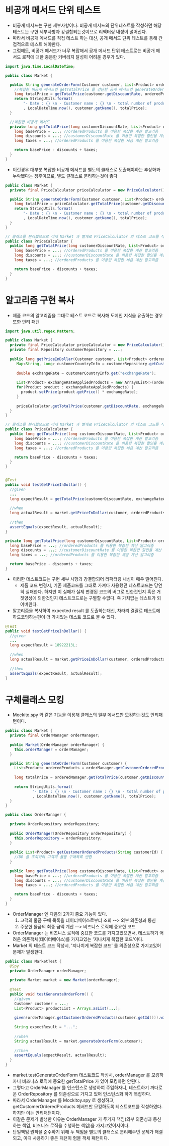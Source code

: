 # 비공개 메서드 단위 테스트
* 비공개 메서드는 구현 세부사항이다. 비공개 메서드의 단위테스트를 작성하면 해당 테스트는 구현 세부사항과 강결합되는것이므로 리팩터링 내성이 떨어진다.
* 따라서 비공개 메서드를 직접 테스트 하는 대신, 공개 메서드 단위 테스트를 통해 간접적으로 테스트 해야한다.
* 그럼에도, 비공개 메서드가 너무 복잡해서 공개 메서드 단위 테스트로는 비공개 메서드 로직에 대한 충분한 커버리지 달성이 어려운 경우가 있다.

```java
import java.time.LocalDateTime;

public class Market {

  public String generateOrderForm(Customer customer, List<Product> orderedProducts) {
    //복잡한 비공개 메서드인 getTotalPrice 를 간단한 공개 메서드인 generateOrderForm 에서 호출하고있다. 
    long totalPrice = getTotalPrice(customer.getDiscountRate, orderedProducts);
    return StringUtils.format(
        "- Date : {} \n - Customer name : {} \n - total number of products : {} \n - total price : {},"
        , LocalDateTime.now(), customer.getName(), totalPrice);
  }

  //복잡한 비공개 메서드
  private long getTotalPrice(long customerDiscountRate, List<Product> orderedProducts) {
    long basePrice = ...; //orderedProducts 를 이용한 복잡한 계산 알고리즘
    long discounts = ...; //customerDiscountRate 를 이용한 복잡한 할인율 계산 알고리즘
    long taxes = ...; //orderedProducts 를 이용한 복잡한 세금 계산 알고리즘

    return basePrice - discounts + taxes;
  }
}
```

* 이런경우 대부분 복잡한 비공개 메서드를 별도의 클래스로 도출해야하는 추상화과 누락됐다는 징후이므로, 별도 클래스로 분리하는것이 좋다

```java
public class Market {
  private final PriceCalculator priceCalculator = new PriceCalculator();

  public String generateOrderForm(Customer customer, List<Product> orderedProducts) {
    long totalPrice = priceCalculator.getTotalPrice(customer.getDiscountRate, orderedProducts);
    return StringUtils.format(
        "- Date : {} \n - Customer name : {} \n - total number of products : {} \n - total price : {},"
        , LocalDateTime.now(), customer.getName(), totalPrice);
  }
}

// 클래스를 분리했으므로 이제 Market 과 별개로 PriceCalculator 의 테스트 코드를 작성할 수 있다. 그에따라 getTotalPrice 의 커버리지 달성이 쉬워졌다.
public class PriceCalculator {
  public long getTotalPrice(long customerDiscountRate, List<Product> orderedProducts) {
    long basePrice = ...; //orderedProducts 를 이용한 복잡한 계산 알고리즘
    long discounts = ...; //customerDiscountRate 를 이용한 복잡한 할인율 계산 알고리즘
    long taxes = ...; //orderedProducts 를 이용한 복잡한 세금 계산 알고리즘

    return basePrice - discounts + taxes;
  }
}
```

# 알고리즘 구현 복사
* 제품 코드의 알고리즘을 그대로 테스트 코드로 복사해 도메인 지식을 유출하는 경우 또한 안티 패턴
```java
import java.util.regex.Pattern;

public class Market {
  private final PriceCalculator priceCalculator = new PriceCalculator();
  private final Repository customerRepository = ...;
  
  public long getPriceInDollar(Customer customer, List<Product> orderedProducts) {
     Map<String, Long> customerCountryInfo = customerRepository.getCustomerCountryInfo(customer.getId());
     
     double exchangeRate = customerCountryInfo.get("exchangeRate");
     
     List<Product> exchangeRateAppliedProducts = new ArraysList<>(orderedProducts);
     for(Product product : exchangeRateAppliedProducts) {
       product.setPrice(product.getPrice() * exchangeRate);
     }
     
     priceCalculator.getTotalPrice(customer.getDiscountRate, exchangeRateAppliedProducts);
  }
}

// 클래스를 분리했으므로 이제 Market 과 별개로 PriceCalculator 의 테스트 코드를 작성할 수 있다. 그에따라 getTotalPrice 의 커버리지 달성이 쉬워졌다.
public class PriceCalculator {
  public long getTotalPrice(long customerDiscountRate, List<Product> orderedProducts) {
    long basePrice = ...; //orderedProducts 를 이용한 복잡한 계산 알고리즘
    long discounts = ...; //customerDiscountRate 를 이용한 복잡한 할인율 계산 알고리즘
    long taxes = ...; //orderedProducts 를 이용한 복잡한 세금 계산 알고리즘

    return basePrice - discounts + taxes;
  }
}


@Test
public void testGetPriceInDollar() {
  //given
  ...
  long expectResult = getTotalPrice(customerDiscountRate, exchangeRateAppliedOrderedProducts);
  
  //when
  long actualResult = market.getPriceInDollar(customer, orderedProducts);
  
  //then 
  assertEquals(expectResult, actualResult);
}

private long getTotalPrice(long customerDiscountRate, List<Product> orderedProducts) {
  long basePrice = ...; //orderedProducts 를 이용한 복잡한 계산 알고리즘
  long discounts = ...; //customerDiscountRate 를 이용한 복잡한 할인율 계산 알고리즘
  long taxes = ...; //orderedProducts 를 이용한 복잡한 세금 계산 알고리즘

  return basePrice - discounts + taxes;
}
```
* 이러한 테스트코드는 구현 세부 사항과 강결합되어 리팩터링 내성이 매우 떨어진다.
  * 제품 코드 변경시, 기존 제품코드를 그대로 가져다 사용했던 테스트코드는 당연히 실패한다. 하지만 이 실패가 실제 변경된 코드의 버그로 인한것인지 혹은 거짓양성에 의한것인지 테스트코드로는 구별할 수없다. 즉 가치없는 테스트가 되어버린다.
* 알고리즘을 복사하여 expected result 를 도출하는대신, 차라리 결괄르 테스트에 하드코딩하는편이 더 가치있는 테스트 코드로 볼 수 있다.
```java
@Test
public void testGetPriceInDollar() {
  //given
  ...
  long expectResult = 18922213L;
  
  //when
  long actualResult = market.getPriceInDollar(customer, orderedProducts);
  
  //then 
  assertEquals(expectResult, actualResult);
}
```

# 구체클래스 모킹
* Mockito.spy 와 같은 기능을 이용해 클래스의 일부 메서드만 모킹하는것도 안티패턴이다.
```java
public class Market {
  private final OrderManager orderManager;
  
  public Market(OrderManager orderManager) {
    this.orderManager = orderManager;
  }

  public String generateOrderForm(Customer customer) {
    List<Product> orderedProducts = orderManager.getCustomerOrderedProducts(customer.getId()); 
    
    long totalPrice = orderedManager.getTotalPrice(customer.getDiscountRate, orderedProducts);
    
    return StringUtils.format(
            "- Date : {} \n - Customer name : {} \n - total number of products : {} \n - total price : {},"
            , LocalDateTime.now(), customer.getName(), totalPrice);
  }
}

public class OrderManager {
  
  private OrderRepository orderRepository;
  
  public OrderManager(OrderRepository orderRepository) {
    this.orderRepository = orderRepository;
  }
  
  public List<Product> getCustomerOrderedProducts(String customerId) {
    //DB 를 조회하여 고객의 물품 구매목록 반환
  }
  
  public long getTotalPrice(long customerDiscountRate, List<Product> orderedProducts) {
    long basePrice = ...; //orderedProducts 를 이용한 복잡한 계산 알고리즘
    long discounts = ...; //customerDiscountRate 를 이용한 복잡한 할인율 계산 알고리즘
    long taxes = ...; //orderedProducts 를 이용한 복잡한 세금 계산 알고리즘

    return basePrice - discounts + taxes;
  }
}
```

* OrderManager 엔 다음의 2가지 중요 기능이 있다.
    1. 고객의 물품 구매 목록을 데이터베이스로부터 조회 --> 외부 의존성과 통신
    2. 주문한 물품의 최종 금액 계산 --> 비즈니스 로직에 중요한 코드
* OrderManager 는 비즈니스 로직에 중요한 코드를 가지고있으면서, 테스트하기 어려운 의존객체(데이터베이스)를 가지고있는 '지나치게 복잡한 코드'이다.
* Market 의 테스트 코드 작성시, '지나치게 복잡한 코드' 를 의존성으로 가지고있어 문제가 발생한다.
```java
public class MarketTest {
  @Spy
  private OrderManager orderManager;
  
  private Market market = new Market(orderManager);
  
  @Test
  public void testGenerateOrderForm() {
    //given
    Customer customer = ...;
    List<Product> productList = Arrays.asList(...);
    
    given(orderManager.getCustomerOrderedProducts(customer.getId())).willReturn(productList);
    
    String expectResult = "...";
    
    //when
    String actualResult = market.generateOrderForm(customer);
    
    //then
    assertEquals(expectResult, actualResult);
  }
} 
```
* market.testGenerateOrderForm 테스트코드 작성시, orderManager 를 모킹하자니 비즈니스 로직에 중요한 getTotalPrice 가 있어 모킹하면 안된다.
* 그렇다고 OrderManager 를 인스턴스로 생성하여 주입하자니, 테스트하기 까다로운 OrderRepository 를 의존성으로 가지고 있어 인스턴스화 하기 복잡하다.
* 따라서 OrderManager 를 Mockitoy.spy 로 생성하고, getCustomerOrderedProducts 메서드만 모킹하도록 테스트코드를 작성하였다. 하지만 이는 안티패턴이다.
* 이같은 문제가 발생한 이유는 OrderManager 가 두가지 책임(외부 의존성과 통신하는 책임, 비즈니스 로직을 수행하는 책임)을 가지고있어서이다. 
* 단일책임 원칙을 준수하기 위해 두 책임을 별도의 클래스로 분리해주면 문제가 해결되고, 이때 사용하기 좋은 패턴이 험블 객체 패턴이다.